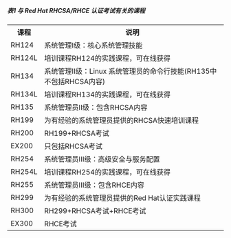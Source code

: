 <h5>表1 与 Red Hat RHCSA/RHCE 认证考试有关的课程</h5>
<table>
    <tr><th>课程</th><th>说明</th></tr>
    <tr><td>RH124</td><td>系统管理I级：核心系统管理技能</td></tr>
    <tr><td>RH124L</td><td>培训课程RH124的实践课程，可在线获得</td></tr>
    <tr><td>RH134</td><td>系统管理II级：Linux 系统管理员的命令行技能(RH135中不包括RHCSA内容)</td></tr>
    <tr><td>RH134L</td><td>培训课程RH134的实践课程，可在线获得</td></tr>
    <tr><td>RH135</td><td>系统管理员II级：包含RHCSA内容</td></tr>
    <tr><td>RH199</td><td>为有经验的系统管理员提供的RHCSA快速培训课程</td></tr>
    <tr><td>RH200</td><td>RH199+RHCSA考试</td></tr>
    <tr><td>EX200</td><td>只包括RHCSA考试</td></tr>
    <tr><td>RH254</td><td>系统管理员III级：高级安全与服务配置</td></tr>
    <tr><td>RH254L</td><td>培训课程RH254的实践课程，可在线获得</td></tr>
    <tr><td>RH255</td><td>系统管理员III级：包含RHCE内容</td></tr>
    <tr><td>RH299</td><td>为有经验的系统管理员提供的Red Hat认证实践课程</td></tr>
    <tr><td>RH300</td><td>RH299+RHCSA考试+RHCE考试</td></tr>
    <tr><td>EX300</td><td>RHCE考试</td></tr>
</table>